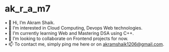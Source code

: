 # ak_r_a_m7

 •	👋 Hi, I’m Akram Shaik.                                                                                                                                        
 •	👀 I’m interested in Cloud Computing, Devops Web technologies.<br>
 •	🌱 I’m currently learning Web and Mastering DSA using C++.<br>
 •	💞️ I’m looking to collaborate on Frontend projects for now. <br>
 •	📫 To contact me, simply ping me here or on akramshaik1206@gmail.com.
